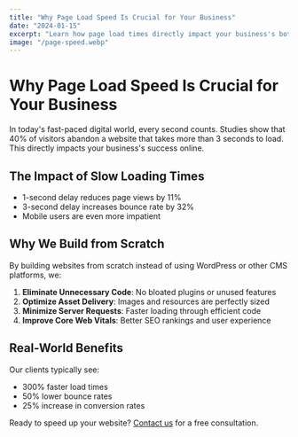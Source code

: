 ```yaml
---
title: "Why Page Load Speed Is Crucial for Your Business"
date: "2024-01-15"
excerpt: "Learn how page load times directly impact your business's bottom line and customer satisfaction."
image: "/page-speed.webp"
---
```


# Why Page Load Speed Is Crucial for Your Business

In today's fast-paced digital world, every second counts. Studies show that 40% of visitors abandon a website that takes more than 3 seconds to load. This directly impacts your business's success online.

## The Impact of Slow Loading Times

- 1-second delay reduces page views by 11%
- 3-second delay increases bounce rate by 32%
- Mobile users are even more impatient

## Why We Build from Scratch

By building websites from scratch instead of using WordPress or other CMS platforms, we:

1. **Eliminate Unnecessary Code**: No bloated plugins or unused features
2. **Optimize Asset Delivery**: Images and resources are perfectly sized
3. **Minimize Server Requests**: Faster loading through efficient code
4. **Improve Core Web Vitals**: Better SEO rankings and user experience

## Real-World Benefits

Our clients typically see:
- 300% faster load times
- 50% lower bounce rates
- 25% increase in conversion rates

Ready to speed up your website? [Contact us](/contact) for a free consultation.
